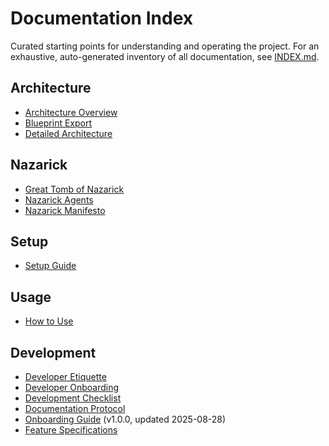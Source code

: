 # Documentation Index

Curated starting points for understanding and operating the project. For an exhaustive, auto-generated inventory of all documentation, see [INDEX.md](INDEX.md).

## Architecture
- [Architecture Overview](architecture_overview.md)
- [Blueprint Export](BLUEPRINT_EXPORT.md)
- [Detailed Architecture](architecture.md)
## Nazarick
- [Great Tomb of Nazarick](great_tomb_of_nazarick.md)
- [Nazarick Agents](nazarick_agents.md)
- [Nazarick Manifesto](nazarick_manifesto.md)
## Setup
- [Setup Guide](setup.md)
## Usage
- [How to Use](how_to_use.md)

## Development
- [Developer Etiquette](developer_etiquette.md)
- [Developer Onboarding](developer_onboarding.md)
- [Development Checklist](development_checklist.md)
- [Documentation Protocol](documentation_protocol.md)
- [Onboarding Guide](onboarding_guide.md) (v1.0.0, updated 2025-08-28)
- [Feature Specifications](features/README.md)
